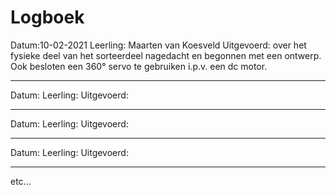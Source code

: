 # Logboek

Datum:10-02-2021
Leerling: Maarten van Koesveld
Uitgevoerd: over het fysieke deel van het sorteerdeel nagedacht en begonnen met een ontwerp. Ook besloten een 360° servo te gebruiken i.p.v. een dc motor.

---

Datum:
Leerling:
Uitgevoerd:

---

Datum:
Leerling:
Uitgevoerd:

---

Datum:
Leerling:
Uitgevoerd:

---

etc...
